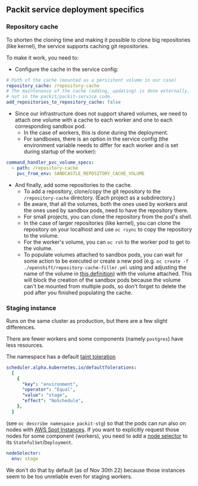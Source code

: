 ## Packit service deployment specifics

### Repository cache

To shorten the cloning time and making it possible to clone big repositories
(like kernel), the service supports caching git repositories.

To make it work, you need to:

- Configure the cache in the service config:

```yaml
# Path of the cache (mounted as a persistent volume in our case)
repository_cache: /repository-cache
# The maintenance of the cache (adding, updating) is done externally,
# not in the packit/packit-service code.
add_repositories_to_repository_cache: false
```

- Since our infrastructure does not support shared volumes, we need to attach
  one volume with a cache to each worker and one to each corresponding sandbox
  pod.
  - In the case of workers, this is done during the deployment.
  - For sandboxes, there is an option in the service config (the environment
    variable needs to differ for each worker and is set during startup of the
    worker):

```yaml
command_handler_pvc_volume_specs:
  - path: /repository-cache
    pvc_from_env: SANDCASTLE_REPOSITORY_CACHE_VOLUME
```

- And finally, add some repositories to the cache.
  - To add a repository, clone/copy the git repository to the
    `/repository-cache` directory. (Each project as a subdirectory.)
  - Be aware, that all the volumes, both the ones used by workers and the ones
    used by sandbox pods, need to have the repository there.
  - For small projects, you can clone the repository from the pod's shell.
  - In the case of larger repositories (like kernel), you can clone the
    repository on your localhost and use `oc rsync` to copy the repository to
    the volume.
  - For the worker's volume, you can `oc rsh` to the worker pod to get to the
    volume.
  - To populate volumes attached to sandbox pods, you can wait for some action
    to be executed or create a new pod (e.g.
    `oc create -f ./openshift/repository-cache-filler.yml`
    using and adjusting the name of
    the volume in [this definition](../openshift/repository-cache-filler.yml))
    with the volume attached. This will block the creation of the sandbox pods
    because the volume can't be mounted from multiple pods, so don't forget to
    delete the pod after you finished populating the cache.

### Staging instance

Runs on the same cluster as production, but there are a few slight differences.

There are fewer workers and some components (namely `postgres`) have less resources.

The namespace has a default
[taint toleration](<(https://docs.openshift.com/container-platform/latest/nodes/scheduling/nodes-scheduler-taints-tolerations.html)>)

```yaml
scheduler.alpha.kubernetes.io/defaultTolerations:
  [
    {
      "key": "environment",
      "operator": "Equal",
      "value": "stage",
      "effect": "NoSchedule",
    },
  ]
```

(see `oc describe namespace packit-stg`) so that the pods can run also on nodes
with [AWS Spot Instances](https://aws.amazon.com/ec2/spot).
If you want to explicitly request those nodes for some component (workers),
you need to add a
[node selector](<(https://docs.openshift.com/container-platform/latest/nodes/scheduling/nodes-scheduler-node-selectors.html)>)
to its `StatefulSet`/`Deployment`.

```yaml
nodeSelector:
  env: stage
```

We don't do that by default (as of Nov 30th 22) because those instances
seem to be too unreliable even for staging workers.
